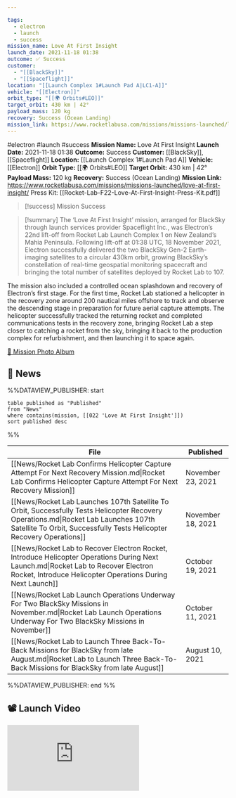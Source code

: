 ```yaml
---

tags:
  - electron
  - launch
  - success
mission_name: Love At First Insight
launch_date: 2021-11-18 01:38
outcome: ✅ Success
customer:
  - "[[BlackSky]]"
  - "[[Spaceflight]]"
location: "[[Launch Complex 1#Launch Pad A|LC1-A]]"
vehicle: "[[Electron]]"
orbit_type: "[[🌍 Orbits#LEO]]"
target_orbit: 430 km | 42°
payload_mass: 120 kg
recovery: Success (Ocean Landing)  
mission_link: https://www.rocketlabusa.com/missions/missions-launched/love-at-first-insight/
---
```


#electron #launch #success
**Mission Name:** Love At First Insight
**Launch Date:** 2021-11-18 01:38
**Outcome:** Success
**Customer:** [[BlackSky]], [[Spaceflight]]
**Location:** [[Launch Complex 1#Launch Pad A]]
**Vehicle:** [[Electron]]
**Orbit Type:** [[🌍 Orbits#LEO]]
**Target Orbit:** 430 km | 42°
**Payload Mass:** 120 kg
**Recovery:** Success (Ocean Landing)
**Mission Link:** https://www.rocketlabusa.com/missions/missions-launched/love-at-first-insight/
Press Kit: [[Rocket-Lab-F22-Love-At-First-Insight-Press-Kit.pdf]]

>[!success] Mission Success

>[!summary]
The ‘Love At First Insight’ mission, arranged for BlackSky through launch services provider Spaceflight Inc., was Electron’s 22nd lift-off from Rocket Lab Launch Complex 1 on New Zealand’s Mahia Peninsula. Following lift-off at 01:38 UTC, 18 November 2021, Electron successfully delivered the two BlackSky Gen-2 Earth-imaging satellites to a circular 430km orbit, growing BlackSky’s constellation of real-time geospatial monitoring spacecraft and bringing the total number of satellites deployed by Rocket Lab to 107.
>
The mission also included a controlled ocean splashdown and recovery of Electron’s first stage. For the first time, Rocket Lab stationed a helicopter in the recovery zone around 200 nautical miles offshore to track and observe the descending stage in preparation for future aerial capture attempts. The helicopter successfully tracked the returning rocket and completed communications tests in the recovery zone, bringing Rocket Lab a step closer to catching a rocket from the sky, bringing it back to the production complex for refurbishment, and then launching it to space again.
>
[📸 Mission Photo Album](https://www.flickr.com/photos/rocketlab/albums/72177720301777099/)

## 📰 News
%%DATAVIEW_PUBLISHER: start
```
table published as "Published"
from "News"
where contains(mission, [[022 'Love At First Insight']])
sort published desc
```
%%

| File                                                                                                                                                                                                         | Published         |
| ------------------------------------------------------------------------------------------------------------------------------------------------------------------------------------------------------------ | ----------------- |
| [[News/Rocket Lab Confirms Helicopter Capture Attempt  For Next Recovery Mission.md\|Rocket Lab Confirms Helicopter Capture Attempt  For Next Recovery Mission]]                                             | November 23, 2021 |
| [[News/Rocket Lab Launches 107th Satellite To Orbit, Successfully Tests Helicopter Recovery Operations.md\|Rocket Lab Launches 107th Satellite To Orbit, Successfully Tests Helicopter Recovery Operations]] | November 18, 2021 |
| [[News/Rocket Lab to Recover Electron Rocket, Introduce Helicopter Operations During Next Launch.md\|Rocket Lab to Recover Electron Rocket, Introduce Helicopter Operations During Next Launch]]             | October 19, 2021  |
| [[News/Rocket Lab Launch Operations Underway For Two BlackSky Missions in November.md\|Rocket Lab Launch Operations Underway For Two BlackSky Missions in November]]                                         | October 11, 2021  |
| [[News/Rocket Lab to Launch Three Back-To-Back Missions for BlackSky from late August.md\|Rocket Lab to Launch Three Back-To-Back Missions for BlackSky from late August]]                                   | August 10, 2021   |

%%DATAVIEW_PUBLISHER: end %%

## 📽️ Launch Video

<div class="responsive-video">
<iframe src="https://www.youtube.com/embed/N-sVCWo_xpE" title="Rocket Lab&#39;s Electron - Love At First Insight Mission" frameborder="0" allow="accelerometer; autoplay; clipboard-write; encrypted-media; gyroscope; picture-in-picture; web-share" referrerpolicy="strict-origin-when-cross-origin" allowfullscreen></iframe>     
</div>
